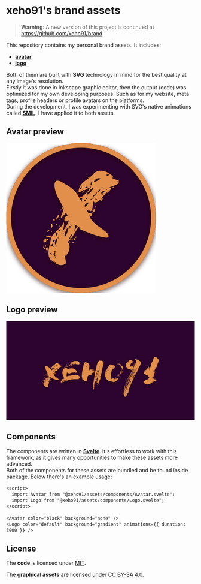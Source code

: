 # xeho91's brand assets

> **Warning**:
> A new version of this project is continued at https://github.com/xeho91/brand

This repository contains my personal brand assets. It includes:

- [**avatar**](#avatar-preview)
- [**logo**](#logo-preview)

Both of them are built with **SVG** technology in mind for the best quality at
any image's resolution.\
Firstly it was done in Inkscape graphic editor, then the output (code) was
optimized for my own developing purposes. Such as for my website, meta tags,
profile headers or profile avatars on the platforms.\
During the development, I was experimenting with SVG's native animations
called **[SMIL]**. I have applied it to both assets.

[SMIL]: https://developer.mozilla.org/en-US/docs/Web/SVG/SVG_animation_with_SMIL

## Avatar preview

![xeho91's avatar](./examples/xeho91-avatar.svg)

## Logo preview

![xeho91's logo](./examples/xeho91-logo.svg)

## Components

The components are written in **[Svelte]**.
It's effortless to work with this framework, as it gives many opportunities to
make these assets more advanced.\
Both of the components for these assets are bundled and be found inside
package. Below there's an example usage:

```svelte
<script>
  import Avatar from "@xeho91/assets/components/Avatar.svelte";
  import Logo from "@xeho91/assets/components/Logo.svelte";
</script>

<Avatar color="black" background="none" />
<Logo color="default" background="gradient" animations={{ duration: 3000 }} />
```

[Svelte]: https://github.com/sveltejs/svelte
[TypeScript]: https://github.com/microsoft/typescript

## License

The **code** is licensed under [MIT](./LICENSE).

The **graphical assets** are licensed under [CC BY-SA 4.0](./CC_BY-SA_4.0).
